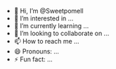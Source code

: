 - 👋 Hi, I’m @Sweetpomell
- 👀 I’m interested in ...
- 🌱 I’m currently learning ...
- 💞️ I’m looking to collaborate on ...
- 📫 How to reach me ...
- 😄 Pronouns: ...
- ⚡ Fun fact: ...

<!---
Sweetpomell/Sweetpomell is a ✨ special ✨ repository because its `README.md` (this file) appears on your GitHub profile.
You can click the Preview link to take a look at your changes.
--->
